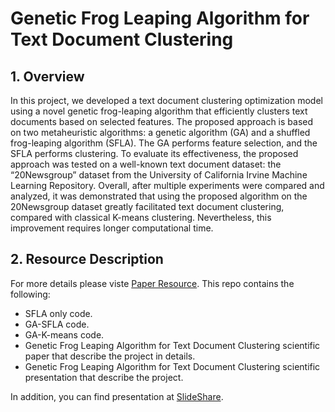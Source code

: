 # Genetic Frog Leaping Algorithm for Text Document Clustering



## 1. Overview

In this project, we developed a text document clustering optimization model using a novel genetic frog-leaping algorithm that efficiently clusters text documents based on selected features. The proposed approach is based on two metaheuristic algorithms: a genetic algorithm (GA) and a shuffled frog-leaping algorithm (SFLA). The GA performs feature selection, and the SFLA performs clustering. To evaluate its effectiveness, the proposed approach was tested on a well-known text document dataset: the “20Newsgroup” dataset from the University of California Irvine Machine Learning Repository. Overall, after multiple experiments were compared and analyzed, it was demonstrated that using the proposed algorithm on the 20Newsgroup dataset greatly facilitated text document clustering, compared with classical K-means clustering. Nevertheless, this improvement requires longer computational time.





## 2. Resource Description
For more details please viste [Paper Resource](https://www.techscience.com/cmc/2019/doi.php?id=6514). This repo contains the following:
* SFLA only code.
* GA-SFLA code.
* GA-K-means code.
* Genetic Frog Leaping Algorithm for Text Document Clustering scientific paper that describe the project in details.
* Genetic Frog Leaping Algorithm for Text Document Clustering scientific presentation that describe the project.

In addition, you can find presentation at [SlideShare](https://www.slideshare.net/Lubna_Alhenaki/a-geneticfrog-leaping-algorithm-for-text-document-clustering).






